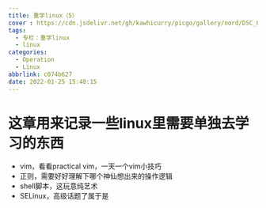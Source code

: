 ```yaml
---
title: 重学linux（5）
cover : https://cdn.jsdelivr.net/gh/kawhicurry/picgo/gallery/nord/DSC_0088.JPG
tags:
  - 专栏：重学linux
  - linux
categories:
  - Operation
  - Linux
abbrlink: c074b627
date: 2022-01-25 15:40:15
---
```


# 这章用来记录一些linux里需要单独去学习的东西

- vim，看看practical vim，一天一个vim小技巧
- 正则，需要好好理解下哪个神仙想出来的操作逻辑
- shell脚本，这玩意纯艺术
- SELinux，高级话题了属于是
